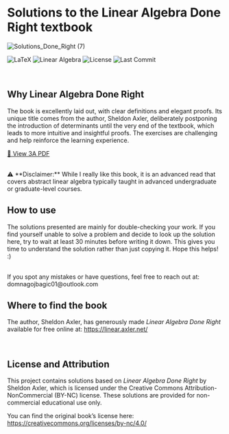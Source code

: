 # Solutions to the Linear Algebra Done Right textbook

![Solutions_Done_Right (7)](https://github.com/user-attachments/assets/a664147e-a022-4625-8862-2d536b7deee9)



![LaTeX](https://img.shields.io/badge/language-LaTeX-blue)  ![Linear Algebra](https://img.shields.io/badge/topic-linear_algebra-brightgreen)  ![License](https://img.shields.io/github/license/SupremeLordGamer/latex-linear-algebra-solutions)  ![Last Commit](https://img.shields.io/github/last-commit/SupremeLordGamer/latex-linear-algebra-solutions)

<br>

## Why Linear Algebra Done Right

The book is excellently laid out, with clear definitions and elegant proofs. Its unique title comes from the author, Sheldon Axler, deliberately postponing the introduction of determinants until the very end of the textbook, which leads to more intuitive and insightful proofs. The exercises are challenging and help reinforce the learning experience.

[📄 View 3A PDF](chapter-3/3A/3A.pdf)

<br>
⚠️ **Disclaimer:** While I really like this book, it is an advanced read that covers abstract linear algebra typically taught in advanced undergraduate or graduate-level courses.

<br>

## How to use

The solutions presented are mainly for double-checking your work. If you find yourself unable to solve a problem and decide to look up the solution here, try to wait at least 30 minutes before writing it down. This gives you time to understand the solution rather than just copying it. Hope this helps! :)

<br>
If you spot any mistakes or have questions, feel free to reach out at: domnagojbagic01@outlook.com

<br>

## Where to find the book

The author, Sheldon Axler, has generously made *Linear Algebra Done Right* available for free online at: https://linear.axler.net/

<br>

## License and Attribution

This project contains solutions based on *Linear Algebra Done Right* by Sheldon Axler, which is licensed under the Creative Commons Attribution-NonCommercial (BY-NC) license. These solutions are provided for non-commercial educational use only.

You can find the original book’s license here: https://creativecommons.org/licenses/by-nc/4.0/



